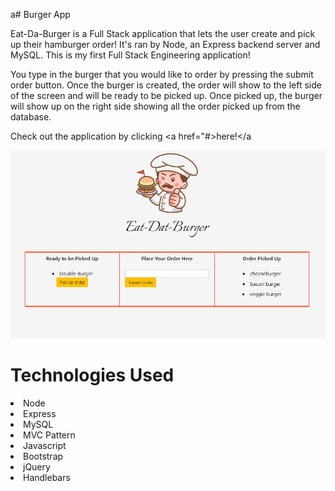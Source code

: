 a# Burger App

Eat-Da-Burger is a Full Stack application that lets the user create and pick up their hamburger order! It's ran by Node, an Express backend server and MySQL. This is my first Full Stack Engineering application! <br>

You type in the burger that you would like to order by pressing the submit order button. Once the burger is created, the order will show to the left side of the screen and will be ready to be picked up. Once picked up, the burger will show up on the right side showing all the order picked up from the database. 

Check out the application by clicking <a href="#>here!</a


<img src="./public/assets/img/screenshot.PNG">


# Technologies Used

<li>Node</li>
<li>Express</li>
<li>MySQL</li>
<li>MVC Pattern</li>
<li>Javascript</li>
<li>Bootstrap</li>
<li>jQuery</li>
<li>Handlebars</li>




